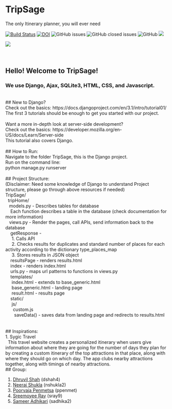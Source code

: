 # TripSage
The only Itinerary planner, you will ever need

[![Build Status](https://travis-ci.com/TripSage/TripSage.svg?branch=master)](https://travis-ci.com/TripSage/TripSage) 
[![DOI](https://zenodo.org/badge/DOI/10.5281/zenodo.4019814.svg)](https://doi.org/10.5281/zenodo.4019814)
![GitHub issues](https://img.shields.io/github/issues-raw/TripSage/TripSage)
![GitHub closed issues](https://img.shields.io/github/issues-closed-raw/TripSage/TripSage)
![GitHub](https://img.shields.io/github/license/TripSage/TripSage)
![](http://estruyf-github.azurewebsites.net/api/VisitorHit?user=estruyf&repo=github-visitors-badge&countColorcountColor&countColor=%237B1E7A)

[<img src = "https://github.com/TripSage/TripSage/blob/master/Assets/TripSage%20Playable.png">](https://youtu.be/N0GYVmutWzM)
</br>
</br>
</br>
## Hello! Welcome to TripSage! </br>
### We use Django, Ajax, SQLite3, HTML, CSS, and Javascript. </br>
</br>
## New to Django? </br>
Check out the basics: https://docs.djangoproject.com/en/3.1/intro/tutorial01/ </br>
The first 3 tutorials should be enough to get you started with our project. </br>
</br>
Want a more in-depth look at server-side development? </br>
Check out the basics: https://developer.mozilla.org/en-US/docs/Learn/Server-side </br>
This tutorial also covers Django.</br>
</br>
## How to Run: </br>
Navigate to the folder TripSage, this is the Django project. </br>
Run on the command line: </br>
python manage.py runserver </br>
</br>
## Project Structure:</br>
(Disclaimer: Need some knowledge of Django to understand Project structure, please go through above resources if needed)</br>
TripSage/</br>
&nbsp; tripHome/</br>
&nbsp;&nbsp; models.py - Describes tables for database</br>
&nbsp;&nbsp;&nbsp; Each function describes a table in the database (check documentation for more information)</br>
&nbsp;&nbsp; views.py - Render the pages, call APIs, send information back to the database </br>
&nbsp;&nbsp;&nbsp; getResponse - </br>
&nbsp;&nbsp;&nbsp;&nbsp; 1. Calls API </br>
&nbsp;&nbsp;&nbsp;&nbsp; 2. Checks results for duplicates and standard number of places for each activity according to the dictionary type_places_map </br>
&nbsp;&nbsp;&nbsp;&nbsp; 3. Stores results in JSON object </br>
&nbsp;&nbsp;&nbsp; resultsPage - renders results.html </br>
&nbsp;&nbsp;&nbsp; index - renders index.html </br>
&nbsp;&nbsp;&nbsp; urls.py - maps url patterns to functions in views.py </br>
&nbsp;&nbsp;&nbsp; templates/ </br>
&nbsp;&nbsp;&nbsp;&nbsp; index.html - extends to base_generic.html </br>
&nbsp;&nbsp;&nbsp;&nbsp; base_generic.html - landing page </br>
&nbsp;&nbsp;&nbsp;&nbsp; result.html - results page </br>
&nbsp;&nbsp;&nbsp; static/ </br>
&nbsp;&nbsp;&nbsp;&nbsp; js/ </br>
&nbsp;&nbsp;&nbsp;&nbsp;&nbsp; custom.js </br>
&nbsp;&nbsp;&nbsp;&nbsp;&nbsp;&nbsp; saveData() - saves data from landing page and redirects to results.html </br>
</br>
</br>
## Inspirations: </br>
1. Sygic Travel </br>
&nbsp; This travel website creates a personalized itinerary when users give information about where they are going for the number of days they plan for by creating a custom itinerary of the top attractions in that place, along with where they should go on which day. The app clubs nearby attractions together, along with timings of nearby attractions.

</br>
## Group:

1. [Dhruvil Shah](mailto:dshah4@ncsu.edu) (dshah4)<br>
2. [Neeraj Shukla](mailto:nshukla2@ncsu.edu) (nshukla2)<br>
3. [Poorvaja Penmetsa](mailto:ppenmet@ncsu.edu) (ppenmet)<br>
4. [Sreemoyee Ray](mailto:sray9@ncsu.edu) (sray9)<br>
5. [Sameer Adhikari](mailto:sadhika2@ncsu.edu) (sadhika2)<br>
